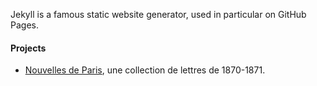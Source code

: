 Jekyll is a famous static website generator, used in particular on GitHub Pages.

#### Projects

* [Nouvelles de Paris](https://1870.info), une collection de lettres de 1870-1871.
